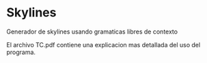 # Skylines
Generador de skylines usando gramaticas libres de contexto

El archivo TC.pdf contiene una explicacion mas detallada del uso del programa.
